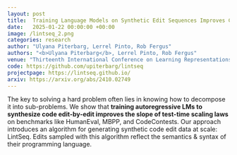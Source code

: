 ```yaml
---
layout: post
title:  Training Language Models on Synthetic Edit Sequences Improves Code Synthesis
date:   2025-01-22 00:00:00 +00:00
image: /lintseq_2.png
categories: research
author: "Ulyana Piterbarg, Lerrel Pinto, Rob Fergus"
authors: "<b>Ulyana Piterbarg</b>, Lerrel Pinto, Rob Fergus"
venue: "Thirteenth International Conference on Learning Representations (ICLR), <a href=https://nenlp.github.io/spr2025>NENLP 2025</a> - Outstanding Paper Award"
code: https://github.com/upiterbarg/lintseq
projectpage: https://lintseq.github.io/
arxiv: https://arxiv.org/abs/2410.02749
---
```

The key to solving a hard problem often lies in knowing how to decompose it into sub-problems. We show that **training autoregressive LMs to synthesize code edit-by-edit improves the slope of test-time scaling laws** on benchmarks like HumanEval, MBPP, and CodeContests. Our approach introduces an algorithm for generating synthetic code edit data at scale: LintSeq. Edits sampled with this algorithm reflect the semantics & syntax of their programming language. 
